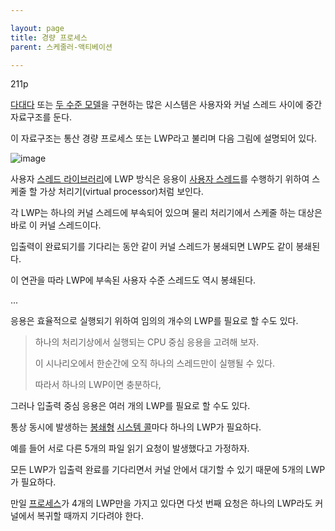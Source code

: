 ```yaml
---

layout: page
title: 경량 프로세스
parent: 스케줄러-액티베이션

---
```




211p

[다대다](다대다-모델.md) 또는 [두 수준 모델](두-수준-모델.md)을 구현하는 많은 시스템은 사용자와 커널 스레드 사이에 중간 자료구조를 둔다.

이 자료구조는 통산 경량 프로세스 또는 LWP라고 불리며 다음 그림에 설명되어 있다.

![image](https://user-images.githubusercontent.com/116250393/213779648-6cbfdc54-8486-4835-b4f9-fd776ac66f6f.png)

사용자 [스레드 라이브러리](스레드-라이브러리.md)에 LWP 방식은 응용이 [사용자 스레드](사용자-스레드.md)를 수행하기 위하여 스케줄 할 가상 처리기(virtual processor)처럼 보인다.

각 LWP는 하나의 커널 스레드에 부속되어 있으며 물리 처리기에서 스케줄 하는 대상은 바로 이 커널 스레드이다.

입출력이 완료되기를 기다리는 동안 같이 커널 스레드가 봉쇄되면 LWP도 같이 봉쇄된다.

이 연관을 따라 LWP에 부속된 사용자 수준 스레드도 역시 봉쇄된다.

...

응용은 효율적으로 실행되기 위하여 임의의 개수의 LWP를 필요로 할 수도 있다.

> 하나의 처리기상에서 실행되는 CPU 중심 응용을 고려해 보자.
>
> 이 시나리오에서 한순간에 오직 하나의 스레드만이 실행될 수 있다.
> 
> 따라서 하나의 LWP이면 충분하다,

그러나 입출력 중심 응용은 여러 개의 LWP를 필요로 할 수도 있다.

통상 동시에 발생하는 [봉쇄형](봉쇄형.md) [시스템 콜](시스템-콜.md)마다 하나의 LWP가 필요하다.

예를 들어 서로 다른 5개의 파일 읽기 요청이 발생했다고 가정하자.

모든 LWP가 입출력 완료를 기다리면서 커널 안에서 대기할 수 있기 때문에 5개의 LWP가 필요하다.

만일 [프로세스](프로세스.md)가 4개의 LWP만을 가지고 있다면 다섯 번째 요청은 하나의 LWP라도 커널에서 복귀할 때까지 기다려야 한다.